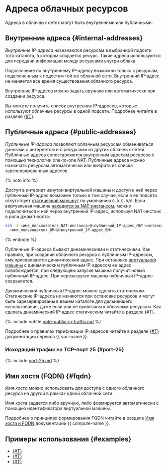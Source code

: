 # Адреса облачных ресурсов

Адреса в облачных сетях могут быть внутренними или публичными.

## Внутренние адреса {#internal-addresses}

_Внутренние IP-адреса_ назначаются ресурсам в выбранной подсети того каталога, в котором создается ресурс. Такие адреса используются для передачи информации между ресурсами внутри облака.

Подключение по внутреннему IP-адресу возможно только к ресурсам, подключенным к подсетям той же облачной сети. Внутренний IP-адрес не меняется все время существования облачного ресурса.

Внутренние IP-адреса можно задать вручную или автоматически при создании ресурса.

Вы можете получить список внутренних IP-адресов, которые используют облачные ресурсы в одной подсети. Подробнее читайте в разделе [{#T}](../operations/subnet-used-addresses.md).

## Публичные адреса {#public-addresses}

_Публичные IP-адреса_ позволяют облачным ресурсам обмениваться данными с интернетом и с ресурсами из других облачных сетей. Публичные адреса сопоставляются внутренним адресам ресурсов с помощью технологии one-to-one NAT. Публичные адреса можно назначать ресурсам автоматически или выбрать из списка зарезервированных адресов.

{% note info %}

Доступ в интернет изнутри виртуальной машины и доступ к ней через публичный IP-адрес возможен только в том случае, если в ее подсети отсутствует [статический маршрут](./routing.md) по умолчанию `0.0.0.0/0`. Если виртуальная машина [находится за NAT-инстансом](../../tutorials/routing/nat-instance/index.md), можно подключиться к ней через внутренний IP-адрес, используя NAT-инстанс в роли джамп-хоста:

```bash
ssh -J <имя_пользователя_NAT-инстанса>@<публичный_IP-адрес_NAT-инстанса> \
  <имя_пользователя_ВМ>@<внутренний_IP-адрес_ВМ>
```

{% endnote %}

Публичные IP-адреса бывают динамическими и статическими. Как правило, при создании облачного ресурса с публичным IP-адресом, ему присваивается динамический адрес. При остановке [виртуальной машины](../../glossary/vm.md) с динамическим публичным IP-адресом ее адрес освобождается, при следующем запуске машина получит новый публичный IP-адрес. При перезагрузке машины публичный IP-адрес сохраняется.

Динамический публичный IP-адрес можно сделать статическим. Статические IP-адреса не меняются при остановке ресурсов и могут быть зарезервированы в вашем каталоге для дальнейшего использования, даже если они не привязаны к облачным ресурсам. Как сделать динамический IP-адрес статическим читайте в разделе [{#T}](../../compute/operations/vm-control/vm-set-static-ip.md).

{% include notitle [note-public-ip-traffic.md](../../_includes/pricing/note-public-ip-traffic.md) %}

Подробнее о правилах тарификации IP-адресов читайте в разделе [{#T}](../pricing.md#prices-public-ip) документации сервиса {{ vpc-name }}.

### Исходящий трафик на TCP-порт 25 {#port-25}

{% include [port-25.md](../../_includes/vpc/port-25.md) %}

## Имя хоста (FQDN) {#fqdn}

_Имя хоста_ можно использовать для доступа с одного облачного ресурса на другой в рамках одной облачной сети.

Имя хоста задается либо вручную, либо формируется автоматически с помощью идентификатора виртуальной машины.

Подробнее о принципах формирования FQDN читайте в разделе [Имя хоста и FQDN](../../compute/concepts/network.md#hostname) документации {{ compute-name }}.


## Примеры использования {#examples}

* [{#T}](../tutorials/web-service.md)
* [{#T}](../tutorials/dhcp-options.md)
* [{#T}](../tutorials/clickhouse-dns-peering.md)